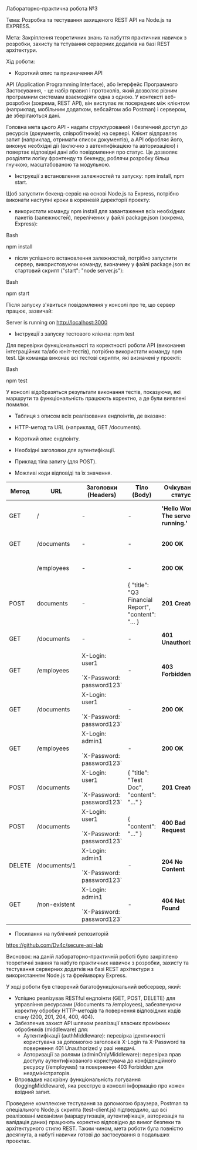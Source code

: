 Лабораторно-практична робота №3

Тема: Розробка та тестування захищеного REST API на Node.js та EXPRESS.

Мета: Закріплення теоретичних знань та набуття практичних навичок з розробки, захисту та тстування серверних додатків на базі REST архітектури.

Хід роботи:

- Короткий опис та призначення API

API (Application Programming Interface), або Інтерфейс Програмного Застосування, - це набір правил і протоколів, який дозволяє різним програмним системам взаємодіяти одна з одною. У контексті веб-розробки (зокрема, REST API), він виступає як посередник між клієнтом (наприклад, мобільним додатком, вебсайтом або Postman) і сервером, де зберігаються дані.

Головна мета цього API - надати структурований і безпечний доступ до ресурсів (документів, співробітників) на сервері. Клієнт відправляє запит (наприклад, отримати список документів), а API обробляє його, виконує необхідні дії (включно з автентифікацією та авторизацією) і повертає відповідні дані або повідомлення про статус. Це дозволяє розділяти логіку фронтенду та бекенду, роблячи розробку більш гнучкою, масштабованою та модульною.

- Інструкції з встановлення залежностей та запуску: npm install, npm start.

Щоб запустити бекенд-сервіс на основі Node.js та Express, потрібно виконати наступні кроки в кореневій директорії проекту:

- використати команду npm install для завантаження всіх необхідних пакетів (залежностей), перелічених у файлі package.json (зокрема, Express):

Bash

npm install

- після успішного встановлення залежностей, потрібно запустити сервер, використовуючи команду, визначену у файлі package.json як стартовий скрипт ("start": "node server.js"):

Bash

npm start

Після запуску з'явиться повідомлення у консолі про те, що сервер працює, зазвичай:

Server is running on <http://localhost:3000>

- Інструкції з запуску тестового клієнта: npm test

Для перевірки функціональності та коректності роботи API (виконання інтеграційних та/або юніт-тестів), потрібно використати команду npm test. Ця команда виконає всі тестові скрипти, які визначені у проекті:

Bash

npm test

У консолі відобразяться результати виконання тестів, показуючи, які маршрути та функціональність працюють коректно, а де були виявлені помилки.

- Таблиця з описом всіх реалізованих ендпоінтів, де вказано:

- HTTP-метод та URL (наприклад, GET /documents).
- Короткий опис ендпоінту.
- Необхідні заголовки для аутентифікації.
- Приклад тіла запиту (для POST).
- Можливі коди відповіді та їх значення.

| **Метод** | **URL** | **Заголовки (Headers)** | **Тіло (Body)** | **Очікуваний статус** | **Примітка** |
| --- | --- | --- | --- | --- | --- |
| GET | /   | \-  | \-  | **'Hello World! The server is running.'** | Текст, який відобразиться, якщо сервер працює |
| GET | /documents | \-  | \-  | **200 OK** | JSON-масив із двома документами |
|     | /employees | \-  | \-  | **200 OK** | JSON-масив із двома співробітниками |
| POST | documents | \-  | { "title": "Q3 Financial Report", "content": "… } | **201 Created** | новий документ додався до списку |
| GET | /documents | \-  | \-  | **401 Unauthorized** | Спроба доступу без аутентифікації. |
| GET | /employees | X-Login: user1<br><br>\`X-Password: password123\` | \-  | **403 Forbidden** | Спроба доступу до адмін-ресурсу з роллю 'user'. |
| GET | /documents | X-Login: user1<br><br>\`X-Password: password123\` | \-  | **200 OK** | Успішне отримання даних з роллю 'user'. |
| GET | /employees | X-Login: admin1<br><br>\`X-Password: password123\` | \-  | **200 OK** | Успішне отримання даних з роллю 'admin'. |
| POST | /documents | X-Login: user1<br><br>\`X-Password: password123\` | { "title": "Test Doc", "content": "..." } | **201 Created** | Успішне створення ресурсу. |
| POST | /documents | X-Login: user1<br><br>\`X-Password: password123\` | { "content": "..." } | **400 Bad Request** | Помилка валідації (відсутнє поле title). |
| DELETE | /documents/1 | X-Login: admin1<br><br>\`X-Password: password123\` | \-  | **204 No Content** | Успішне видалення. Відповідь не має тіла. |
| GET | /non-existent | X-Login: admin1<br><br>\`X-Password: password123\` | \-  | **404 Not Found** | Звернення до неіснуючого маршруту. |

- Посилання на публічний репозиторій

<https://github.com/Dv4c/secure-api-lab>

Висновок: на даній лабораторно-практичній роботі було закріплено теоретичні знання та набуто практичних навичок з розробки, захисту та тестування серверних додатків на базі REST архітектури з використанням Node.js та фреймворку Express.

У ході роботи був створений багатофункціональний вебсервер, який:

- Успішно реалізував RESTful ендпоінти (GET, POST, DELETE) для управління ресурсами (/documents та /employees), забезпечуючи коректну обробку HTTP-методів та повернення відповідних кодів стану (200, 201, 204, 400, 404).
- Забезпечив захист API шляхом реалізації власних проміжних обробників (middleware) для:
  - Аутентифікації (authMiddleware): перевірка ідентичності користувача за допомогою заголовків X-Login та X-Password та повернення 401 Unauthorized у разі невдачі.
  - Авторизації за ролями (adminOnlyMiddleware): перевірка прав доступу аутентифікованого користувача до конфіденційного ресурсу (/employees) та повернення 403 Forbidden для неадміністраторів.
- Впровадив наскрізну функціональність логування (loggingMiddleware), яка реєструє в консолі інформацію про кожен вхідний запит.

Проведене комплексне тестування за допомогою браузера, Postman та спеціального Node.js скрипта (test-client.js) підтвердило, що всі реалізовані механізми (маршрутизація, аутентифікація, авторизація та валідація даних) працюють коректно відповідно до вимог безпеки та архітектурного стилю REST. Таким чином, мета роботи була повністю досягнута, а набуті навички готові до застосування в подальших проєктах.
